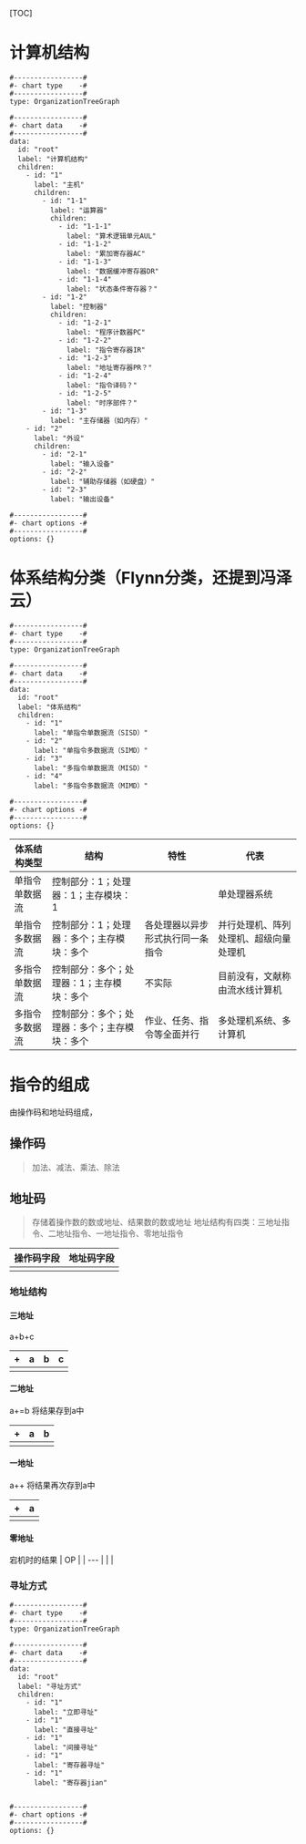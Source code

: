 [TOC]
# 计算机结构
```chartsview
#-----------------#
#- chart type    -#
#-----------------#
type: OrganizationTreeGraph

#-----------------#
#- chart data    -#
#-----------------#
data:
  id: "root"
  label: "计算机结构"
  children:
    - id: "1"
      label: "主机"
      children:
        - id: "1-1"
          label: "运算器"
          children:
            - id: "1-1-1"
              label: "算术逻辑单元AUL"
            - id: "1-1-2"
              label: "累加寄存器AC"
			- id: "1-1-3"
              label: "数据缓冲寄存器DR"
			- id: "1-1-4"
              label: "状态条件寄存器？"  
        - id: "1-2"
          label: "控制器"
          children:
            - id: "1-2-1"
              label: "程序计数器PC"
            - id: "1-2-2"
              label: "指令寄存器IR"
			- id: "1-2-3"
              label: "地址寄存器PR？"
			- id: "1-2-4"
              label: "指令译码？"
			- id: "1-2-5"
              label: "时序部件？"
		- id: "1-3"
          label: "主存储器（如内存）"	  
    - id: "2"
      label: "外设"
      children:
        - id: "2-1"
          label: "输入设备"
		- id: "2-2"
          label: "辅助存储器（如硬盘）"  
		- id: "2-3"
          label: "输出设备"  

#-----------------#
#- chart options -#
#-----------------#
options: {}
```

# 体系结构分类（Flynn分类，还提到冯泽云）
```chartsview
#-----------------#
#- chart type    -#
#-----------------#
type: OrganizationTreeGraph

#-----------------#
#- chart data    -#
#-----------------#
data:
  id: "root"
  label: "体系结构"
  children:
    - id: "1"
      label: "单指令单数据流（SISD）"
    - id: "2"
      label: "单指令多数据流（SIMD）"
    - id: "3"
      label: "多指令单数据流（MISD）"
    - id: "4"
      label: "多指令多数据流（MIMD）"
	  
#-----------------#
#- chart options -#
#-----------------#
options: {}
```

| 体系结构类型   | 结构                                         | 特性                             | 代表                                   |
| -------------- | -------------------------------------------- | -------------------------------- | -------------------------------------- |
| 单指令单数据流 | 控制部分：1；处理器：1；主存模块：1          |                                  | 单处理器系统                           |
| 单指令多数据流 | 控制部分：1；处理器：多个；主存模块：多个    | 各处理器以异步形式执行同一条指令 | 并行处理机、阵列处理机、超级向量处理机 |
| 多指令单数据流 | 控制部分：多个；处理器：1；主存模块：多个    | 不实际                           | 目前没有，文献称由流水线计算机         |
| 多指令多数据流 | 控制部分：多个；处理器：多个；主存模块：多个 | 作业、任务、指令等全面并行       | 多处理机系统、多计算机                 |

# 指令的组成
由操作码和地址码组成，
## 操作码
> 加法、减法、乘法、除法

## 地址码
> 存储着操作数的数或地址、结果数的数或地址
> 地址结构有四类：三地址指令、二地址指令、一地址指令、零地址指令

| 操作码字段 | 地址码字段 |
| -------- | ---------- |
|          |            |

### 地址结构
#### 三地址
 a+b+c
 
| +  | a   | b   | c   |
| --- | --- | --- | --- |
|     |     |     |     |

#### 二地址
a+=b
将结果存到a中

| +   | a   | b   |
| --- | --- | --- |
|     |     |     |

#### 一地址 
a++
将结果再次存到a中

| +   | a   |
| --- | --- |
|     |     |

#### 零地址
宕机时的结果
| OP  |
| --- |
|     |

### 寻址方式
```chartsview
#-----------------#
#- chart type    -#
#-----------------#
type: OrganizationTreeGraph

#-----------------#
#- chart data    -#
#-----------------#
data:
  id: "root"
  label: "寻址方式"
  children:
    - id: "1"
      label: "立即寻址"
	- id: "1"
      label: "直接寻址"
	- id: "1"
      label: "间接寻址"
	- id: "1"
      label: "寄存器寻址"
	- id: "1"
      label: "寄存器jian"  
	  
      
#-----------------#
#- chart options -#
#-----------------#
options: {}
```
